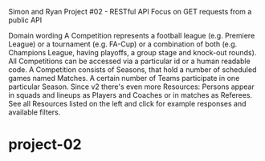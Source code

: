 Simon and Ryan
Project #02 - RESTful API
Focus on GET requests from a public API

Domain wording
A Competition represents a football league (e.g. Premiere League) or a tournament (e.g. FA-Cup) or a combination of both (e.g. Champions League, having playoffs, a group stage and knock-out rounds). All Competitions can be accessed via a particular id or a human readable code. A Competition consists of Seasons, that hold a number of scheduled games named Matches. A certain number of Teams participate in one particular Season. Since v2 there's even more Resources: Persons appear in squads and lineups as Players and Coaches or in matches as Referees. See all Resources listed on the left and click for example responses and available filters.
# project-02
